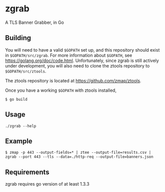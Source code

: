 zgrab
==================

A TLS Banner Grabber, in Go

## Building

You will need to have a valid `$GOPATH` set up, and this repository should exist in `$GOPATH/src/zgrab`. For more information about `$GOPATH`, see https://golang.org/doc/code.html. Unfortunately, since zgrab is still actively under development, you will also need to clone the ztools repository to `$GOPATH/src/ztools`.

The ztools repository is located at https://github.com/zmap/ztools.

Once you have a working `$GOPATH` with ztools installed,

```
$ go build
```

## Usage

```
./zgrab --help
```

## Example

```
$ zmap -p 443 --output-fields=* | ztee --output-file=results.csv | zgrab --port 443 --tls --data=./http-req --output-file=banners.json
```

## Requirements

zgrab requires go version of at least 1.3.3
